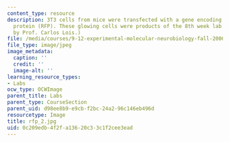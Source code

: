 ```yaml
---
content_type: resource
description: 3T3 cells from mice were transfected with a gene encoding for red fluorescent
  protein (RFP). These glowing cells were products of the 8th week lab session. (Image
  by Prof. Carlos Lois.)
file: /media/courses/9-12-experimental-molecular-neurobiology-fall-2006/0c209edb4f2fa13620c33c1f2cee3ead_rfp_2.jpg
file_type: image/jpeg
image_metadata:
  caption: ''
  credit: ''
  image-alt: ''
learning_resource_types:
- Labs
ocw_type: OCWImage
parent_title: Labs
parent_type: CourseSection
parent_uid: d98ee8b9-e9cb-f2bc-24a2-96c146eb496d
resourcetype: Image
title: rfp_2.jpg
uid: 0c209edb-4f2f-a136-20c3-3c1f2cee3ead
---
```

